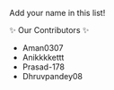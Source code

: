 Add your name in this list!

✨ Our Contributors ✨
- Aman0307
- Anikkkkettt
- Prasad-178
- Dhruvpandey08
